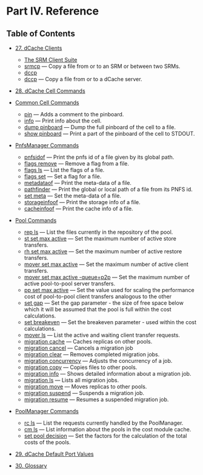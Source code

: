 Part IV. Reference
==================

## Table of Contents

+ [27. dCache Clients](rf-clients-srm.md)
    - [The SRM Client Suite](rf-clients-srm.md#the-srm-client-suite)
    - [srmcp](rf-clients-srm.md#srmcp) — Copy a file from or to an SRM or between two SRMs.
    - [dccp](rf-clients-srm.md#dccp)
    - [dccp](rf-clients-srm.md#dccp) — Copy a file from or to a dCache server.

+ [28. dCache Cell Commands](rf-cc-common.md)
+ [Common Cell Commands](rf-cc-common.md)
    - [pin](rf-cc-common.md#pin) — Adds a comment to the pinboard.
    - [info](rf-cc-common.md#info) — Print info about the cell.
    - [dump pinboard](rf-cc-common.md#dump-inboard) — Dump the full pinboard of the cell to a file.
    - [show pinboard](rf-cc-common.md#show-pinboard) — Print a part of the pinboard of the cell to STDOUT.

+ [PnfsManager Commands](rf-cc-pnfsm.md)
    - [pnfsidof](rf-cc-pnfsm.md#pnfsidof)  — Print the pnfs id of a file given by its global path.
    - [flags remove](rf-cc-pnfsm.md#flags-remove)  — Remove a flag from a file.
    - [flags ls](rf-cc-pnfsm.md#flags-ls)  — List the flags of a file.
    - [flags set](rf-cc-pnfsm.md#flags-set) — Set a flag for a file.
    - [metadataof](rf-cc-pnfsm.md#metadata-of)  — Print the meta-data of a file.
    - [pathfinder](rf-cc-pnfsm.md#pathfinder)  — Print the global or local path of a file from its PNFS id.
    - [set meta](rf-cc-pnfsm.md#set-meta)  — Set the meta-data of a file.
    - [storageinfoof](rf-cc-pnfsm.md#storageinfoof)  — Print the storage info of a file.
    - [cacheinfoof](rf-cc-pnfsm.md#cacheinfoof)  — Print the cache info of a file.

+ [Pool Commands](rf-cc-pool.md)
    - [rep ls](rf-cc-pool.md#rep-ls) — List the files currently in the repository of the pool.
    - [st set max active](rf-cc-pool.md#st-set-max-active) — Set the maximum number of active store transfers.
    - [rh set max active](rf-cc-pool.md#rh-set-max-active) — Set the maximum number of active restore transfers.
    - [mover set max active](rf-cc-pool.md#mover-set-max-active) — Set the maximum number of active client transfers.
    - [mover set max active -queue=p2p](rf-cc-pool.md#mover-set-max-active-queuep2p) — Set the maximum number of active pool-to-pool server transfers.
    - [pp set max active](rf-cc-pool.md#pp-set-max-active) — Set the value used for scaling the performance cost of pool-to-pool client transfers analogous to the other
    - [set gap](rf-cc-pool.md#set-gap)    — Set the gap parameter - the size of free space below which it will be assumed that the pool is full within the cost calculations.
    - [set breakeven](rf-cc-pool.md#set-breakeven)   — Set the breakeven parameter - used within the cost calculations.
    - [mover ls](rf-cc-pool.md#mover-ls)    — List the active and waiting client transfer requests.
    - [migration cache](rf-cc-pool.md#migration-cache)    — Caches replicas on other pools.
    - [migration cancel](rf-cc-pool.md#migration-cancel)    — Cancels a migration job
    - [migration clear](rf-cc-pool.md#migration-clear)    — Removes completed migration jobs.
    - [migration concurrency](rf-cc-pool.md#migration-concurrency)   — Adjusts the concurrency of a job.
    - [migration copy](rf-cc-pool.md#migration-copy)    — Copies files to other pools.
    - [migration info](rf-cc-pool.md#migration-info)   — Shows detailed information about a migration job.
    - [migration ls](rf-cc-pool.md#migration-ls)   — Lists all migration jobs.
    - [migration move](rf-cc-pool.md#migration-move)   — Moves replicas to other pools.
    - [migration suspend](rf-cc-pool.md#migration-suspend)   — Suspends a migration job.
    - [migration resume](rf-cc-pool.md#migration-resume)   — Resumes a suspended migration job.

+ [PoolManager Commands](rf-cc-pm.md)
    - [rc ls](rf-cc-pm.md#rc-ls) — List the requests currently handled by the PoolManager.
    - [cm ls](rf-cc-pm.md#cm-ls) — List information about the pools in the cost module cache.
    - [set pool decision](rf-cc-pm.md#set-pool-decision) — Set the factors for the calculation of the total costs of the pools.

+ [29. dCache Default Port Values](rf-ports.md)

+ [30. Glossary](rf-glossary.md)
